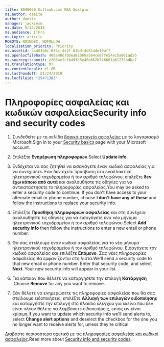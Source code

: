 ```yaml
---
title: 8000060 Outlook.com MSA δοκίμια
ms.author: daeite
author: daeite
manager: jackiesm
ms.date: 9/14/2018
ms.audience: ITPro
ms.topic: article
ROBOTS: NOINDEX, NOFOLLOW
localization_priority: Priority
ms.assetid: a4403b0c-6f4c-4e2f-b3bd-4e814de10aff
ms.openlocfilehash: 469a48d70dea82069a564ce87fe54ec5a961ad26
ms.sourcegitcommit: e2864efcfb493b6e46b662b746661a61232bdba7
ms.translationtype: MT
ms.contentlocale: el-GR
ms.lasthandoff: 01/24/2019
ms.locfileid: "29471383"
---
```

# <a name="security-info-and-security-codes"></a><span data-ttu-id="4b1d2-102">Πληροφορίες ασφαλείας και κωδικών ασφαλείας</span><span class="sxs-lookup"><span data-stu-id="4b1d2-102">Security info and security codes</span></span>

1. <span data-ttu-id="4b1d2-103">Συνδεθείτε με τη σελίδα [βασικά στοιχεία ασφαλείας](https://account.microsoft.com/security) με το λογαριασμό Microsoft.</span><span class="sxs-lookup"><span data-stu-id="4b1d2-103">Sign in to your [Security basics](https://account.microsoft.com/security) page with your Microsoft account.</span></span> 
    
2. <span data-ttu-id="4b1d2-104">Επιλέξτε **Ενημέρωση πληροφοριών**.</span><span class="sxs-lookup"><span data-stu-id="4b1d2-104">Select **Update info**.</span></span> 
    
3. <span data-ttu-id="4b1d2-p101">Ενδέχεται να σας ζητηθεί να εισαγάγετε έναν κωδικό ασφαλείας για να συνεχίσετε. Εάν δεν έχετε πρόσβαση στο εναλλακτικό ηλεκτρονικού ταχυδρομείου ή τον αριθμό τηλεφώνου, επιλέξτε **δεν έχω κάποιο από αυτά** και ακολουθήστε τις οδηγίες για να αντικαταστήσετε το πληροφορίες ασφαλείας.</span><span class="sxs-lookup"><span data-stu-id="4b1d2-p101">You may be asked to enter a security code to continue. If you don't have access to your alternate email or phone number, choose **I don't have any of these** and follow the instructions to replace your security info.</span></span> 
    
4. <span data-ttu-id="4b1d2-107">Επιλέξτε **Προσθήκη πληροφοριών ασφαλείας** και στη συνέχεια ακολουθήστε τις οδηγίες για να εισαγάγετε ένα νέο μήνυμα ηλεκτρονικού ταχυδρομείου ή τον αριθμό τηλεφώνου.</span><span class="sxs-lookup"><span data-stu-id="4b1d2-107">Select **Add security info** then follow the instructions to enter a new email or phone number.</span></span> 
    
5. <span data-ttu-id="4b1d2-p102">Θα σας στείλουμε έναν κωδικό ασφαλείας για το νέο μήνυμα ηλεκτρονικού ταχυδρομείου ή τον αριθμό τηλεφώνου. Εισαγάγετε τον κωδικό ασφαλείας και επιλέξτε **Επόμενο**. Σας νέες πληροφορίες ασφαλείας θα εμφανίζονται στη λίστα.</span><span class="sxs-lookup"><span data-stu-id="4b1d2-p102">We'll send a security code to that new email or phone number. Enter that security code, and select **Next**. Your new security info will appear in your list.</span></span> 
    
6. <span data-ttu-id="4b1d2-111">Για κάποιον που θέλετε να καταργήσετε την επιλογή **Κατάργηση** .</span><span class="sxs-lookup"><span data-stu-id="4b1d2-111">Choose **Remove** for any you want to remove.</span></span> 
    
7. <span data-ttu-id="4b1d2-112">Εάν θέλετε να ενημερώσετε τις πληροφορίες ασφαλείας που θα σας στείλουμε ειδοποιήσεις, επιλέξτε **Αλλαγή των επιλογών ειδοποίησης** και καταργήστε την επιλογή στο πλαίσιο ελέγχου για εκείνο που δεν είναι πλέον θέλετε να λαμβάνετε ειδοποιήσεις, εκτός αν είναι κρίσιμη.</span><span class="sxs-lookup"><span data-stu-id="4b1d2-112">If you want to update which security info we'll send alerts to, select **Change alert options** and deselect the checkbox for the one you no longer want to receive alerts for, unless they're critical.</span></span> 
    
<span data-ttu-id="4b1d2-113">Διαβάστε περισσότερα σχετικά με τις [πληροφορίες ασφαλείας και κωδικοί ασφαλείας](https://support.microsoft.com/help/12428/).</span><span class="sxs-lookup"><span data-stu-id="4b1d2-113">Read more about [Security info and security codes](https://support.microsoft.com/help/12428/).</span></span>
  

